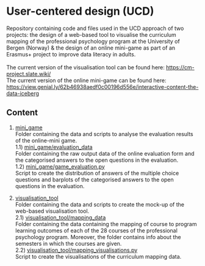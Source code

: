 # User-centered design (UCD)
Repository containing code and files used in the UCD approach of two projects: the design of a web-based tool to visualise the curriculum mapping of the professional psychology program at the University of Bergen (Norway) & the design of an online mini-game as part of an Erasmus+ project to improve data literacy in adults.<br/> 
<br/>The current version of the visualisation tool can be found here: https://cm-project.slate.wiki/
<br/>The current version of the online mini-game can be found here: https://view.genial.ly/62b46938aedf0c00196d556e/interactive-content-the-data-iceberg

## Content
1) [mini_game](mini_game)
  <br/>Folder containing the data and scripts to analyse the evaluation results of the online-mini game.
<br/>1.1) [mini_game/evaluation_data](mini_game/evaluation_data)
  <br/>Folder containing the raw output data of the online evaluation form and the categorised answers to the open questions in the evaluation.
<br/>1.2) [mini_game/game_evaluation.py](mini_game/game_evaluation.py)
  <br/>Script to create the distribution of answers of the multiple choice questions and barplots of the categorised answers to the open questions in the evaluation. 

2) [visualisation_tool](visualisation_tool)
  <br/>Folder containing the data and scripts to create the mock-up of the web-based visualisation tool.
<br/>2.1) [visualisation_tool/mapping_data](visualisation_tool/mapping_data)
  <br/>Folder containing the data containing the mapping of course to program learning outcomes of each of the 28 courses of the professional psychology program. Moreover, the folder contains info about the semesters in which the courses are given.
<br/>2.2) [visualisation_tool/mapping_visualisations.py](visualisation_tool/game_evaluation.py)
  <br/>Script to create the visualisations of the curriculum mapping data. 

